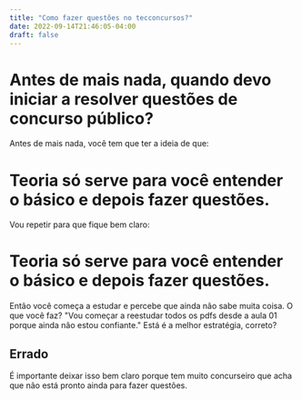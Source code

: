 ```yaml
---
title: "Como fazer questões no tecconcursos?"
date: 2022-09-14T21:46:05-04:00
draft: false
---
```

# Antes de mais nada, quando devo iniciar a resolver questões de concurso público?

Antes de mais nada, você tem que ter a ideia de que: 
# Teoria só serve para você entender o básico e depois fazer questões.

Vou repetir para que fique bem claro:

# Teoria só serve para você entender o básico e depois fazer questões.

Então você começa a estudar e percebe que ainda não sabe muita coisa. O que você faz?
"Vou começar a reestudar todos os pdfs desde a aula 01 porque ainda não estou confiante."
Está é a melhor estratégia, correto?

## Errado
É importante deixar isso bem claro porque tem muito concurseiro que acha que não está pronto ainda para fazer questões.